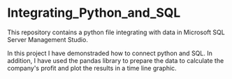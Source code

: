 # Integrating_Python_and_SQL
This repository contains a python file integrating with data in Microsoft SQL Server Management Studio.

In this project I have demonstraded how to connect python and SQL. In addition, I have used the pandas library 
to prepare the data to calculate the company's profit and plot the results in a time line graphic. 
